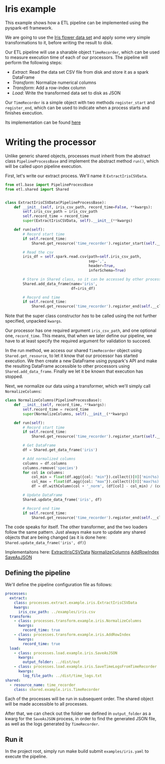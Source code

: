 Iris example
=====================

This example shows how a ETL pipeline can be implemented using the pyspark-etl framework.

We are going to use the [Iris flower data set](https://en.wikipedia.org/wiki/Iris_flower_data_set)
and apply some very simple transformations to it, before writing the result to disk.

Our ETL pipeline will use a sharable object `TimeRecorder`, which can be used to measure 
execution time of each of our processors. The pipeline will perform the following steps:

- _Extract_: Read the data set CSV file from disk and store it as a spark DataFrame
- _Transform_: Normalize numerical columns
- _Transform_: Add a row-index column
- _Load_: Write the transformed data set to disk as JSON

Our `TimeRecorder` is a simple object with two methods `register_start` and `register_end`, which 
can be used to indicate when a process starts and finishes execution.

Its implementation can be found [here](../pyspark_etl/shared/example/iris.py)

Writing the processor
=====================

Unlike generic shared objects, processes must inherit from the abstract class `PipelineProcessBase`
 and implement the abstract method `run()`, which will be called upon pipeline execution.

First, let's write our extract process. We'll name it `ExtractIrisCSVData`.

```python
from etl.base import PipelineProcessBase
from etl.shared import Shared


class ExtractIrisCSVData(PipelineProcessBase):
    def __init__(self, iris_csv_path, record_time=False, **kwargs):
        self.iris_csv_path = iris_csv_path
        self.record_time = record_time
        super(ExtractIrisCSVData, self).__init__(**kwargs)

    def run(self):
        # Record start time
        if self.record_time:
            Shared.get_resource('time_recorder').register_start(self.__class__.__name__)

        # Read the csv
        iris_df = self.spark.read.csv(path=self.iris_csv_path,
                                      sep=',',
                                      header=True,
                                      inferSchema=True)

        # Store in Shared class, so it can be accessed by other processes
        Shared.add_data_frame(name='iris',
                              df=iris_df)

        # Record end time
        if self.record_time:
            Shared.get_resource('time_recorder').register_end(self.__class__.__name__)
```

Note that the super class constructor *has* to be called using the not further specified, unpacked `kwargs`.

Our processor has one required argument `iris_csv_path`, and one optional one, `record_time`. 
This means, that when we later define our pipeline, we have to at least specify the required
argument for validation to succeed.

In the run method, we access our shared `TimeRecorder` object using `Shared.get_resource`, to let it
know that our processor has started execution. We then create a new DataFrame using pyspark's API
and make the resulting DataFrame accessible to other processors using `Shared.add_data_frame`. Finally
we let it be known that execution has stopped.

Next, we normalize our data using a transformer, which we'll simply call `NormalizeColumns`:

```python
class NormalizeColumns(PipelineProcessBase):
    def __init__(self, record_time, **kwargs):
        self.record_time = record_time
        super(NormalizeColumns, self).__init__(**kwargs)

    def run(self):
        # Record start time
        if self.record_time:
            Shared.get_resource('time_recorder').register_start(self.__class__.__name__)

        # Get DataFrame
        df = Shared.get_data_frame('iris')

        # Add normalized columns
        columns = df.columns
        columns.remove('species')
        for col in columns:
            col_min = float(df.agg({col: "min"}).collect()[0]['min(%s)' % col])
            col_max = float(df.agg({col: "max"}).collect()[0]['max(%s)' % col])
            df = df.withColumn(col + '_norm', (df[col] - col_min) / (col_max - col_min))

        # Update DataFrame
        Shared.update_data_frame('iris', df)

        # Record end time
        if self.record_time:
            Shared.get_resource('time_recorder').register_end(self.__class__.__name__)
```

The code speaks for itself. The other transformer, and the two loaders follow the same pattern. Just always make sure to
update any shared objects that are being changed (as it is done here: `Shared.update_data_frame('iris', df)`)

Implementaitons here: [ExtractIrisCSVData](../pyspark_etl/processes/extract/example/iris.py) 
[NormalizeColumns](../pyspark_etl/processes/extract/example/iris.py)
[AddRowIndex](../pyspark_etl/processes/extract/example/iris.py)
[SaveAsJSON](../pyspark_etl/processes/extract/example/iris.py)

Defining the pipeline
-------

We'll define the pipeline configuration file as follows:

```yaml
processes:
  extract:
    class: processes.extract.example.iris.ExtractIrisCSVData
    kwargs:
      iris_csv_path: ../examples/iris.csv                             
  transform:
    - class: processes.transform.example.iris.NormalizeColumns    
      kwargs:
        record_time: true                                        
    - class: processes.transform.example.iris.AddRowIndex          
      kwargs:
        record_time: true                                            
  load:
    - class: processes.load.example.iris.SaveAsJSON               
      kwargs:
        output_folder: ../dist/out                                     
    - class: processes.load.example.iris.SaveTimeLogsFromTimeRecorder  
      kwargs:
        log_file_path: ../dist/time_logs.txt                           
shared:
  - resource_name: time_recorder                                       
    class: shared.example.iris.TimeRecorder                            
```

Each of the processes will be run in subsequent order. The shared object will be made accessible
to all processes.

After that, we can check out the folder we defined in `output_folder` as a kwarg for the `SaveAsJSON` process, in order
to find the generated JSON file, as well as the logs generated by `TimeRecorder`.

Run it
-------

In the project root, simply run make build submit `examples/iris.yaml` to execute the pipeline.